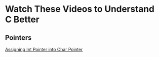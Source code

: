 # Watch These Videos to Understand C Better

## Pointers

[Assigning Int Pointer into Char Pointer](https://www.youtube.com/watch?v=JTttg85xsbo)

